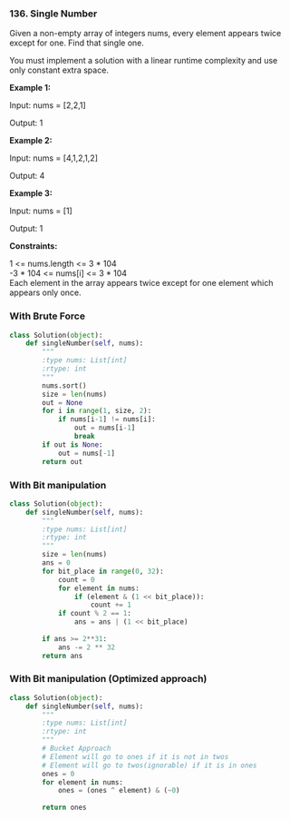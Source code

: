 ### 136. Single Number

Given a non-empty array of integers nums, every element appears twice except for one. Find that single one.

You must implement a solution with a linear runtime complexity and use only constant extra space.

**Example 1:**

Input: nums = [2,2,1]

Output: 1

**Example 2:**

Input: nums = [4,1,2,1,2]

Output: 4

**Example 3:**

Input: nums = [1]

Output: 1

**Constraints:**

1 <= nums.length <= 3 * 104  
-3 * 104 <= nums[i] <= 3 * 104  
Each element in the array appears twice except for one element which appears only once.

### With Brute Force

```python
class Solution(object):
    def singleNumber(self, nums):
        """
        :type nums: List[int]
        :rtype: int
        """
        nums.sort()
        size = len(nums)
        out = None
        for i in range(1, size, 2):
            if nums[i-1] != nums[i]:
                out = nums[i-1]
                break
        if out is None:
            out = nums[-1]
        return out
```

### With Bit manipulation

```python
class Solution(object):
    def singleNumber(self, nums):
        """
        :type nums: List[int]
        :rtype: int
        """
        size = len(nums)
        ans = 0
        for bit_place in range(0, 32):
            count = 0
            for element in nums:
                if (element & (1 << bit_place)):
                    count += 1
            if count % 2 == 1:
                ans = ans | (1 << bit_place)
        
        if ans >= 2**31:
            ans -= 2 ** 32
        return ans
```

### With Bit manipulation (Optimized approach)

```python
class Solution(object):
    def singleNumber(self, nums):
        """
        :type nums: List[int]
        :rtype: int
        """
        # Bucket Approach
        # Element will go to ones if it is not in twos
        # Element will go to twos(ignorable) if it is in ones
        ones = 0
        for element in nums:
            ones = (ones ^ element) & (~0)  
                
        return ones
```